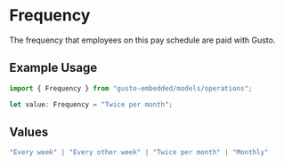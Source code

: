 # Frequency

The frequency that employees on this pay schedule are paid with Gusto.

## Example Usage

```typescript
import { Frequency } from "gusto-embedded/models/operations";

let value: Frequency = "Twice per month";
```

## Values

```typescript
"Every week" | "Every other week" | "Twice per month" | "Monthly"
```